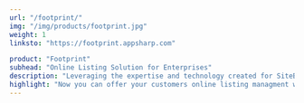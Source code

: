```yaml
---
url: "/footprint/"
img: "/img/products/footprint.jpg"
weight: 1
linksto: "https://footprint.appsharp.com"

product: "Footprint"
subhead: "Online Listing Solution for Enterprises"
description: "Leveraging the expertise and technology created for SiteBooster, we developed a solution for more “power-users” whom typically reside in an agency or enterprise environment."
highlight: "Now you can offer your customers online listing managment with your custom branding and much more."
---
```

